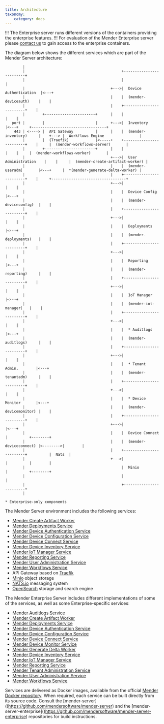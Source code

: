 ```yaml
---
title: Architecture
taxonomy:
    category: docs
---
```


!!! The Enterprise server runs different versions of the containers providing the enterprise features.
!!! For evaluation of the Mender Enterprise server please [contact us](https://mender.io/contact-us) to gain access to the enterprise containers.

The diagram below shows the different services which are part of the Mender Server architecture:

```
        |
        |                                            +-------------------------+
        |                                            |                         |
        |                                       +--->|  Device Authentication  |<---+
        |                                       |    |  (mender-deviceauth)    |    |
        |                                       |    +-------------------------+    |
        |        +-----------------------+      |    |                         |    |
   port |        |                       |      +--->|  Inventory              |<---+     +----------------------------------+
    443 | <----> |  API Gateway          |      |    |  (mender-inventory)     |    +---> |  Workflows Engine                |
        |        |  (Traefik)            |<-----+    +-------------------------+    |     |  (mender-workflows-server)       |
        |        +-----------------------+      |    |                         |    |     |  (mender-workflows-worker)       |
        |                                       +--->|  User Administration    |    |     |  (mender-create-artifact-worker) |
        |                                       |    |  (mender-useradm)       |<---+     |  *(mender-generate-delta-worker) |
        |                                       |    +-------------------------+    |     +----------------------------------+
        |                                       +--->|                         |    |
        |                                       |    |  Device Config          |<---+
        |                                       |    |  (mender-deviceconfig)  |    |
        |                                       |    +-------------------------+    |
        |                                       +--->|                         |    |
        |                                       |    |  Deployments            |<---+
        |                                       |    |  (mender-deployments)   |    |
        |                                       |    +-------------------------+    |
        |                                       +--->|                         |    |
        |                                       |    |  Reporting              |<---+
        |                                       |    |  (mender-reporting)     |    |
        |                                       |    +-------------------------+    |
        |                                       +--->|                         |    |
        |                                       |    |  IoT Manager            |<---+
        |                                       |    |  (mender-iot-manager)   |    |
        |                                       |    +-------------------------+    |
        |                                       +--->|                         |    |
        |                                       |    |  * Auditlogs            |<---+
        |                                       |    |  (mender-auditlogs)     |    |
        |                                       |    +-------------------------+    |
        |                                       +--->|                         |    |
        |                                       |    |  * Tenant Admin.        |<---+
        |                                       |    |  (mender-tenantadm)     |    |
        |                                       |    +-------------------------+    |
        |                                       +--->|                         |    |
        |                                       |    |  * Device Monitor       |<---+
        |                                       |    |  (mender-devicemonitor) |    |
        |                                       |    +-------------------------+    |
        |                                       +--->|                         |<---+
        |                                       |    |  Device Connect         |          +--------+
        |                                       |    |  (mender-deviceconnect) |<-------->|        |
        |                                       |    +-------------------------+          |  Nats  |
        |                                       +--->|                         |          |        |
        |                                            |  Minio                  |          +--------+
        |                                            |                         |
        |                                            +-------------------------+
        |

* Enterprise-only components
```

The Mender Server environment includes the following services:

- [Mender Create Artifact Worker](https://github.com/mendersoftware/mender-server/tree/main/backend/services/create-artifact-worker/?target=_blank)
- [Mender Deployments Service](https://github.com/mendersoftware/mender-server/tree/main/backend/services/deployments/?target=_blank)
- [Mender Device Authentication Service](https://github.com/mendersoftware/mender-server/tree/main/backend/services/deviceauth/?target=_blank)
- [Mender Device Configuration Service](https://github.com/mendersoftware/mender-server/tree/main/backend/services/deviceconfig/?target=_blank)
- [Mender Device Connect Service](https://github.com/mendersoftware/mender-server/tree/main/backend/services/deviceconnect/?target=_blank)
- [Mender Device Inventory Service](https://github.com/mendersoftware/mender-server/tree/main/backend/services/inventory/?target=_blank)
- [Mender IoT Manager Service](https://github.com/mendersoftware/mender-server/tree/main/backend/services/iot-manager/?target=_blank)
- [Mender Reporting Service](https://github.com/mendersoftware/mender-server/tree/main/backend/services/reporting/?target=_blank)
- [Mender User Administration Service](https://github.com/mendersoftware/mender-server/tree/main/backend/services/useradm/?target=_blank)
- [Mender Workflows Service](https://github.com/mendersoftware/mender-server/tree/main/backend/services/workflows/?target=_blank)
- API Gateway based on [Traefik](https://doc.traefik.io/traefik/?target=_blank)
- [Minio](https://www.minio.io?target=_blank) object storage
- [NATS.io](https://nats.io?target=_blank) messaging system
- [OpenSearch](https://www.opensearch.org?target=_blank) storage and search engine

The Mender Enterprise Server includes different implementations of some of the services, as well as some Enterprise-specific services:

- [Mender Auditlogs Service](https://github.com/mendersoftware/mender-server-enterprise/tree/main/backend/services/auditlogs/?target=_blank)
- [Mender Create Artifact Worker](https://github.com/mendersoftware/mender-server-enterprise/tree/main/backend/services/create-artifact-worker/?target=_blank)
- [Mender Deployments Service](https://github.com/mendersoftware/mender-server-enterprise/tree/main/backend/services/deployments/?target=_blank)
- [Mender Device Authentication Service](https://github.com/mendersoftware/mender-server-enterprise/tree/main/backend/services/deviceauth/?target=_blank)
- [Mender Device Configuration Service](https://github.com/mendersoftware/mender-server-enterprise/tree/main/backend/services/deviceconfig/?target=_blank)
- [Mender Device Connect Service](https://github.com/mendersoftware/mender-server-enterprise/tree/main/backend/services/deviceconnect/?target=_blank)
- [Mender Device Monitor Service](https://github.com/mendersoftware/mender-server-enterprise/tree/main/backend/services/devicemonitor/?target=_blank)
- [Mender Generate Delta Worker](https://github.com/mendersoftware/mender-server-enterprise/tree/main/backend/services/generate-delta-worker/?target=_blank)
- [Mender Device Inventory Service](https://github.com/mendersoftware/mender-server-enterprise/tree/main/backend/services/inventory/?target=_blank)
- [Mender IoT Manager Service](https://github.com/mendersoftware/mender-server-enterprise/tree/main/backend/services/iot-manager/?target=_blank)
- [Mender Reporting Service](https://github.com/mendersoftware/mender-server-enterprise/tree/main/backend/services/reporting/?target=_blank)
- [Mender Tenant Administration Service](https://github.com/mendersoftware/mender-server-enterprise/tree-enterprise/main/backend/services/tenantadm/?target=_blank)
- [Mender User Administration Service](https://github.com/mendersoftware/mender-server-enterprise/tree/main/backend/services/useradm/?target=_blank)
- [Mender Workflows Service](https://github.com/mendersoftware/mender-server-enterprise/tree-enterprise/main/backend/services/workflows/?target=_blank)

Services are delivered as Docker images, available from the official
[Mender Docker repository](https://hub.docker.com/r/mendersoftware/?target=_blank).
When required, each service can be built directly from its source code. Consult the
[mender-server]((https://github.com/mendersoftware/mender-server) and the
[mender-server-enterprise]((https://github.com/mendersoftware/mender-server-enterprise)
repositories for build instructions.
